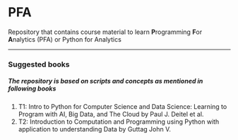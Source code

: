 # PFA

Repository that contains course material to learn **P**rogramming **F**or **A**nalytics (PFA) or Python for Analytics

------------------------------------------------------------------------

### Suggested books

##### The repository is based on scripts and concepts as mentioned in following books

1. T1: Intro to Python for Computer Science and Data Science: Learning to Program with AI, Big Data,
and The Cloud by Paul J. Deitel et al.
2. T2: Introduction to Computation and Programming using Python with application to understanding
Data by Guttag John V.
